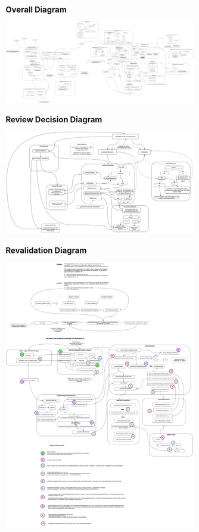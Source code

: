 ## Overall Diagram

![Application and Review Workflow.png](images/Application-and-Review-Workflow.png)

## Review Decision Diagram

![Review Decision Workflow](images/Review-Decision-Workflow.png)

## Revalidation Diagram

![Revalidation Workflow](images/Revalidation-Workflow.png)
